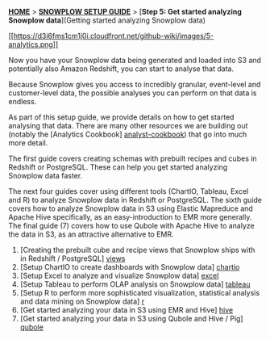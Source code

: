 <a name="top" />

[**HOME**](Home) > [**SNOWPLOW SETUP GUIDE**](Setting-up-Snowplow) > [**Step 5: Get started analyzing Snowplow data**](Getting started analyzing Snowplow data)

[[https://d3i6fms1cm1j0i.cloudfront.net/github-wiki/images/5-analytics.png]] 

Now you have your Snowplow data being generated and loaded into S3 and potentially also Amazon Redshift, you can start to analyse that data.

Because Snowplow gives you access to incredibly granular, event-level and customer-level data, the possible analyses you can perform on that data is endless.

As part of this setup guide, we provide details on how to get started analysing that data. There are many other resources we are building out (notably the [Analytics Cookbook] [analyst-cookbook]) that go into much more detail.

The first guide covers creating schemas with prebuilt recipes and cubes in Redshift or PostgreSQL. These can help you get started analyzing Snowplow data faster. 

The next four guides cover using different tools (ChartIO, Tableau, Excel and R) to analyze Snowplow data in Redshift or PostgreSQL. The sixth guide covers how to analyze Snowplow data in S3 using Elastic Mapreduce and Apache Hive specifically, as an easy-introduction to EMR more generally. The final guide (7) covers how to use Qubole with Apache Hive to analyze the data in S3, as an attractive alternative to EMR.

1. [Creating the prebuilt cube and recipe views that Snowplow ships with in Redshift / PostgreSQL] [views]
2. [Setup ChartIO to create dashboards with Snowplow data] [chartio]
3. [Setup Excel to analyze and visualize Snowplow data] [excel]
4. [Setup Tableau to perform OLAP analysis on Snowplow data] [tableau]
5. [Setup R to perform more sophisticated visualization, statistical analysis and data mining on Snowplow data] [r]
6. [Get started analyzing your data in S3 using EMR and Hive] [hive]
7. [Get started analyzing your data in S3 using Qubole and Hive / Pig] [qubole]


[analyst-cookbook]: http://snowplowanalytics.com/analytics/index.html
[hive]: Getting-started-with-EMR
[infobright]: Getting-started-analysing-your-data-in-Infobright
[chartio]: Setting-up-ChartIO-to-visualize-Snowplow-data
[excel]: Setting-up-Excel-to-analyze-Snowplow-data
[tableau]: Setting-up-Tableau-to-analyze-your-Snowplow-data
[r]: Setting-up-R-to-perform-more-sophisticated-analysis-on-your-Snowplow-data
[qubole]: Setting-up-Qubole-to-analyze-Snowplow-data-using-Apache-Hive
[views]: Setting-up-the-prebuilt-views-in-Redshift-and-PostgreSQL